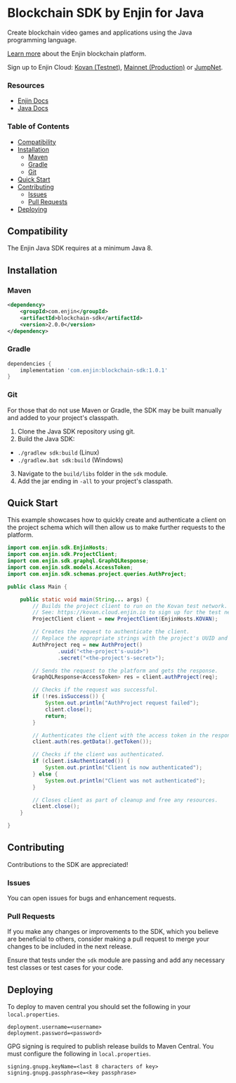 # Blockchain SDK by Enjin for Java

Create blockchain video games and applications using the Java programming language.

[Learn more](https://enjin.io/) about the Enjin blockchain platform.

Sign up to Enjin Cloud: [Kovan (Testnet)](https://kovan.cloud.enjin.io/),
[Mainnet (Production)](https://cloud.enjin.io/) or [JumpNet](https://jumpnet.cloud.enjin.io/).

### Resources

* [Enjin Docs](https://docs.enjin.io)
* [Java Docs](https://enjin.github.io/enjin-java-sdk/sdk/latest/)

### Table of Contents

* [Compatibility](#compatibility)
* [Installation](#installation)
    * [Maven](#maven)
    * [Gradle](#gradle)
    * [Git](#git)
* [Quick Start](#quick-start)
* [Contributing](#contributing)
    * [Issues](#issues)
    * [Pull Requests](#pull-requests)
* [Deploying](#deploying)

## Compatibility

The Enjin Java SDK requires at a minimum Java 8.

## Installation

### Maven

```xml
<dependency>
    <groupId>com.enjin</groupId>
    <artifactId>blockchain-sdk</artifactId>
    <version>2.0.0</version>
</dependency>
```

### Gradle

```groovy
dependencies {
    implementation 'com.enjin:blockchain-sdk:1.0.1'
}
```

### Git

For those that do not use Maven or Gradle, the SDK may be built manually and added to your project's classpath.

1. Clone the Java SDK repository using git.
2. Build the Java SDK:
 * `./gradlew sdk:build` (Linux)
 * `./gradlew.bat sdk:build` (Windows)
3. Navigate to the `build/libs` folder in the `sdk` module.
4. Add the jar ending in `-all` to your project's classpath.

## Quick Start

This example showcases how to quickly create and authenticate a client on the project schema which will then allow us to
make further requests to the platform.

```java
import com.enjin.sdk.EnjinHosts;
import com.enjin.sdk.ProjectClient;
import com.enjin.sdk.graphql.GraphQLResponse;
import com.enjin.sdk.models.AccessToken;
import com.enjin.sdk.schemas.project.queries.AuthProject;

public class Main {

    public static void main(String... args) {
        // Builds the project client to run on the Kovan test network.
        // See: https://kovan.cloud.enjin.io to sign up for the test network.
        ProjectClient client = new ProjectClient(EnjinHosts.KOVAN);

        // Creates the request to authenticate the client.
        // Replace the appropriate strings with the project's UUID and secret.
        AuthProject req = new AuthProject()
                .uuid("<the-project's-uuid>")
                .secret("<the-project's-secret>");

        // Sends the request to the platform and gets the response.
        GraphQLResponse<AccessToken> res = client.authProject(req);

        // Checks if the request was successful.
        if (!res.isSuccess()) {
            System.out.println("AuthProject request failed");
            client.close();
            return;
        }

        // Authenticates the client with the access token in the response.
        client.auth(res.getData().getToken());

        // Checks if the client was authenticated.
        if (client.isAuthenticated()) {
            System.out.println("Client is now authenticated");
        } else {
            System.out.println("Client was not authenticated");
        }

        // Closes client as part of cleanup and free any resources.
        client.close();
    }

}
```

## Contributing

Contributions to the SDK are appreciated!

### Issues

You can open issues for bugs and enhancement requests.

### Pull Requests

If you make any changes or improvements to the SDK, which you believe are beneficial to others, consider making a pull
request to merge your changes to be included in the next release.

Ensure that tests under the `sdk` module are passing and add any necessary test classes or test cases for your code.

## Deploying

To deploy to maven central you should set the following in your `local.properties`.

```properties
deployment.username=<username>
deployment.password=<password>
```

GPG signing is required to publish release builds to Maven Central. You must configure the following in `local.properties`.

```properties
signing.gnupg.keyName=<last 8 characters of key>
signing.gnupg.passphrase=<key passphrase>
```
